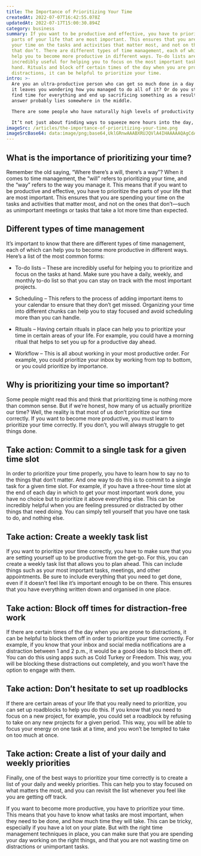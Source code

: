 ```yaml
---
title: The Importance of Prioritizing Your Time
createdAt: 2022-07-07T16:42:55.078Z
updatedAt: 2022-07-17T15:00:30.894Z
category: business
summary: If you want to be productive and effective, you have to prioritize the
  parts of your life that are most important. This ensures that you are spending
  your time on the tasks and activities that matter most, and not on the ones
  that don’t. There are different types of time management, each of which can
  help you to become more productive in different ways. To-do lists are
  incredibly useful for helping you to focus on the most important tasks at
  hand. Rituals and block off certain times of the day when you are prone to
  distractions, it can be helpful to prioritize your time.
intro: >-
  Are you an ultra-productive person who can get so much done in a day that
  it leaves you wondering how you managed to do all of it? Or do you struggle to
  find time for everything and end up sacrificing something as a result? The
  answer probably lies somewhere in the middle. 

  There are some people who have naturally high levels of productivity and others who struggle to manage their time. But regardless of where you fall on this spectrum, anyone can learn to become more productive by learning how to prioritize your time.

  It’t not just about finding ways to squeeze more hours into the day, but changing your habits so that they help you achieve more with less stress and strain.  In this blog post, we will explore why prioritizing your time is so important, the different types of time management out there, and what steps you can take today to become more productive tomorrow.
imageSrc: /articles/the-importance-of-prioritizing-your-time.png
imageSrcBase64: data:image/png;base64,UklGRnwAAABXRUJQVlA4IHAAAAAQAgCdASoKAAoAAUAmJbACdAYt9s8qIHOAAP75CWSdLxwuoe1dHU72x7NYJH0lupwkhAsx/sGfKXhcgT1xG9k1wQizsb58oqAfh9nY9UIAY5Iism6pjijbhOyPR46xzD234/n7kJ/6IwH3yb7gAAAA
---
```


## What is the importance of prioritizing your time?

Remember the old saying, “Where there’s a will, there’s a way”? When it comes to time management, the “will” refers to prioritizing your time, and the “way” refers to the way you manage it.
This means that if you want to be productive and effective, you have to prioritize the parts of your life that are most important. This ensures that you are spending your time on the tasks and activities that matter most, and not on the ones that don’t—such as unimportant meetings or tasks that take a lot more time than expected.

## Different types of time management

It’s important to know that there are different types of time management, each of which can help you to become more productive in different ways. Here’s a list of the most common forms:

- To-do lists – These are incredibly useful for helping you to prioritize and focus on the tasks at hand. Make sure you have a daily, weekly, and monthly to-do list so that you can stay on track with the most important projects.

- Scheduling – This refers to the process of adding important items to your calendar to ensure that they don’t get missed. Organizing your time into different chunks can help you to stay focused and avoid scheduling more than you can handle.

- Rituals – Having certain rituals in place can help you to prioritize your time in certain areas of your life. For example, you could have a morning ritual that helps to set you up for a productive day ahead.

- Workflow – This is all about working in your most productive order. For example, you could prioritize your inbox by working from top to bottom, or you could prioritize by importance.

## Why is prioritizing your time so important?

Some people might read this and think that prioritizing time is nothing more than common sense. But if we’re honest, how many of us actually prioritize our time?
Well, the reality is that most of us don’t prioritize our time correctly. If you want to become more productive, you must learn to prioritize your time correctly. If you don’t, you will always struggle to get things done.

## Take action: Commit to a single task for a given time slot

In order to prioritize your time properly, you have to learn how to say no to the things that don’t matter. And one way to do this is to commit to a single task for a given time slot.
For example, if you have a three-hour time slot at the end of each day in which to get your most important work done, you have no choice but to prioritize it above everything else.
This can be incredibly helpful when you are feeling pressured or distracted by other things that need doing. You can simply tell yourself that you have one task to do, and nothing else.

## Take action: Create a weekly task list

If you want to prioritize your time correctly, you have to make sure that you are setting yourself up to be productive from the get-go. For this, you can create a weekly task list that allows you to plan ahead.
This can include things such as your most important tasks, meetings, and other appointments. Be sure to include everything that you need to get done, even if it doesn’t feel like it’s important enough to be on there. This ensures that you have everything written down and organised in one place.

## Take action: Block off times for distraction-free work

If there are certain times of the day when you are prone to distractions, it can be helpful to block them off in order to prioritize your time correctly. For example, if you know that your inbox and social media notifications are a distraction between 1 and 2 p.m., it would be a good idea to block them off.
You can do this using apps such as Cold Turkey or Freedom. This way, you will be blocking these distractions out completely, and you won’t have the option to engage with them.

## Take action: Don’t hesitate to set up roadblocks

If there are certain areas of your life that you really need to prioritize, you can set up roadblocks to help you do this.
If you know that you need to focus on a new project, for example, you could set a roadblock by refusing to take on any new projects for a given period.
This way, you will be able to focus your energy on one task at a time, and you won’t be tempted to take on too much at once.

## Take action: Create a list of your daily and weekly priorities

Finally, one of the best ways to prioritize your time correctly is to create a list of your daily and weekly priorities. This can help you to stay focused on what matters the most, and you can revisit the list whenever you feel like you are getting off track.

If you want to become more productive, you have to prioritize your time. This means that you have to know what tasks are most important, when they need to be done, and how much time they will take. This can be tricky, especially if you have a lot on your plate. 
But with the right time management techniques in place, you can make sure that you are spending your day working on the right things, and that you are not wasting time on distractions or unimportant tasks.
